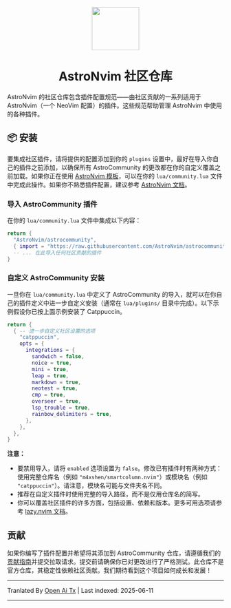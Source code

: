 <div align="center" id="madewithlua">
  <img
    src="https://astronvim.com/logo/astronvim.svg"
    width="110"
    ,
    height="100"
  />
</div>
<h1 align="center">AstroNvim 社区仓库</h1>

AstroNvim 的社区仓库包含插件配置规范——由社区贡献的一系列适用于 AstroNvim（一个 NeoVim 配置）的插件。这些规范帮助管理 AstroNvim 中使用的各种插件。

## 📦 安装

要集成社区插件，请将提供的配置添加到你的 `plugins` 设置中，最好在导入你自己的插件之前添加，以确保所有 AstroCommunity 的更改都在你的自定义覆盖之前加载。如果你正在使用 [AstroNvim 模板](https://github.com/AstroNvim/template)，可以在你的 `lua/community.lua` 文件中完成此操作。如果你不熟悉插件配置，建议参考 [AstroNvim 文档](https://docs.astronvim.com/configuration/customizing_plugins/)。

### 导入 AstroCommunity 插件

在你的 `lua/community.lua` 文件中集成以下内容：

```lua
return {
  "AstroNvim/astrocommunity",
  { import = "https://raw.githubusercontent.com/AstroNvim/astrocommunity/main/astrocommunity.colorscheme.catppuccin" },
  -- ... 在此导入任何社区贡献的插件
}
```

### 自定义 AstroCommunity 安装

一旦你在 `lua/community.lua` 中定义了 AstroCommunity 的导入，就可以在你自己的插件定义中进一步自定义安装（通常在 `lua/plugins/` 目录中完成）。以下示例假设你已按上面示例安装了 Catppuccin。

```lua
return {
  { -- 进一步自定义社区设置的选项
    "catppuccin",
    opts = {
      integrations = {
        sandwich = false,
        noice = true,
        mini = true,
        leap = true,
        markdown = true,
        neotest = true,
        cmp = true,
        overseer = true,
        lsp_trouble = true,
        rainbow_delimiters = true,
      },
    },
  },
}
```

**注意：**

- 要禁用导入，请将 `enabled` 选项设置为 `false`。修改已有插件时有两种方式：使用完整仓库名（例如 `"m4xshen/smartcolumn.nvim"`）或模块名（例如 `"catppuccin"`）。请注意，模块名可能与文件夹名不同。
- 推荐在自定义插件时使用完整的导入路径，而不是仅用仓库名的简写。
- 你可以覆盖社区插件的许多方面，包括设置、依赖和版本。更多可用选项请参考 [lazy.nvim 文档](https://lazy.folke.io/)。

## 贡献

如果你编写了插件配置并希望将其添加到 AstroCommunity 仓库，请遵循我们的[贡献指南](https://raw.githubusercontent.com/AstroNvim/astrocommunity/main/CONTRIBUTING.md)并提交拉取请求。提交前请确保你已对更改进行了严格测试。此仓库不是官方仓库，其稳定性依赖社区贡献。我们期待看到这个项目如何成长和发展！

---

Tranlated By [Open Ai Tx](https://github.com/OpenAiTx/OpenAiTx) | Last indexed: 2025-06-11

---